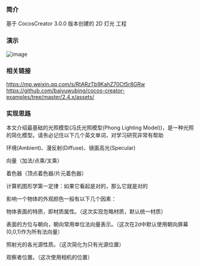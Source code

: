 ### 简介
基于 CocosCreator 3.0.0 版本创建的 2D 灯光 工程

### 演示
![image](../../gif/202202/2022022415.gif)

### 相关链接
https://mp.weixin.qq.com/s/RtARzTb9KahZ70Ct5r8GRw    
https://github.com/baiyuwubing/cocos-creator-examples/tree/master/2.4.x/assets/

### 实现思路

本文介绍最基础的光照模型(冯氏光照模型(Phong Lighting Model))，是一种光照的简化模型。请务必记住以下几个英文单词，对学习研究非常有帮助    

环境(Ambient)、漫反射(Diffuse)、镜面高光(Specular)    

向量（加法/点乘/叉乘）    

着色器（顶点着色器/片元着色器）    

计算机图形学第一定律：如果它看起是对的，那么它就是对的    

影响一个物体的外观颜色一般有以下几个因素：    

物体表面的特质，即材质属性。（这次实现忽略材质，默认统一材质）    

表面的方位与朝向，朝向常用单位法向量表示。（这次在2d中默认使用朝向屏幕(0,0,1)作为所有法向量）    

照射光的各光源性质。（这次简化为只有光源位置）    

观察者位置。（这次使用相机的位置）
